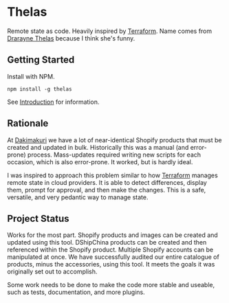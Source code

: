 # Thelas

Remote state as code. Heavily inspired by [Terraform](https://www.terraform.io/). Name comes from [Drarayne Thelas](https://en.uesp.net/wiki/Morrowind:Drarayne_Thelas) because I think she's funny.

## Getting Started

Install with NPM.

```npm install -g thelas```

See [Introduction](https://github.com/dakimakuri/thelas/blob/master/docs/introduction.md) for information.

## Rationale

At [Dakimakuri](https://dakimakuri.com) we have a lot of near-identical Shopify products that must be created and updated in bulk. Historically this was a manual (and error-prone) process. Mass-updates required writing new scripts for each occasion, which is also error-prone. It worked, but is hardly ideal.

I was inspired to approach this problem similar to how [Terraform](https://www.terraform.io/) manages remote state in cloud providers. It is able to detect differences, display them, prompt for approval, and then make the changes. This is a safe, versatile, and very pedantic way to manage state.

## Project Status

Works for the most part. Shopify products and images can be created and updated using this tool. DShipChina products can be created and then referenced within the Shopify product. Multiple Shopify accounts can be manipulated at once. We have successfully audited our entire catalogue of products, minus the accessories, using this tool. It meets the goals it was originally set out to accomplish.

Some work needs to be done to make the code more stable and useable, such as tests, documentation, and more plugins.
